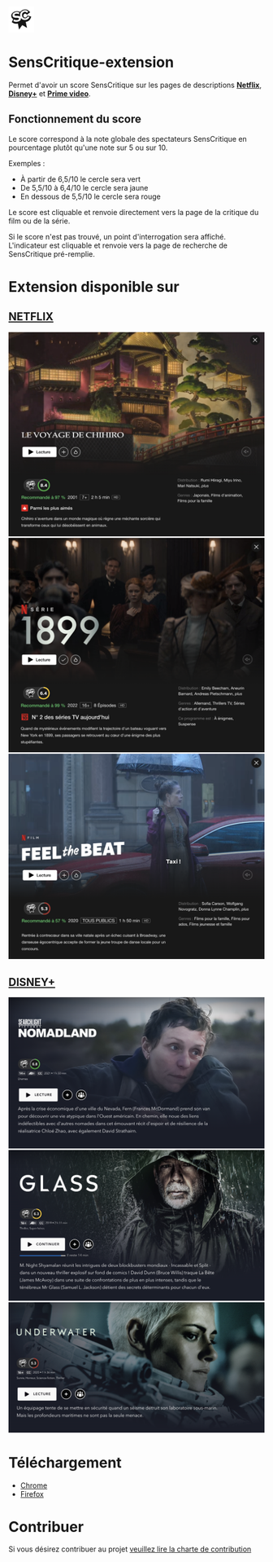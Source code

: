<img src="/images/logo-128.png" height=50/>

# SensCritique-extension
Permet d'avoir un score SensCritique sur les pages de descriptions __[Netflix](https://www.netflix.com)__, __[Disney+](https://www.disneyplus.com)__ et __[Prime video](https://www.primevideo.com)__.

## Fonctionnement du score
Le score correspond à la note globale des spectateurs SensCritique en pourcentage plutôt qu'une note sur 5 ou sur 10.

Exemples : 
- À partir de 6,5/10 le cercle sera vert
- De 5,5/10 à 6,4/10 le cercle sera jaune
- En dessous de 5,5/10 le cercle sera rouge

Le score est cliquable et renvoie directement vers la page de la critique du film ou de la série.

Si le score n'est pas trouvé, un point d'interrogation sera affiché. L'indicateur est cliquable et renvoie vers la page de recherche de SensCritique pré-remplie.

# Extension disponible sur
## __[NETFLIX](https://www.netflix.com)__

![](images/screenshots/netflix/1.png)
![](images/screenshots/netflix/2.png)
![](images/screenshots/netflix/3.png)

## __[DISNEY+](https://www.disneyplus.com)__

![](images/screenshots/disney/1.png)
![](images/screenshots/disney/2.png)
![](images/screenshots/disney/3.png)

# Téléchargement
- [Chrome](https://chrome.google.com/webstore/detail/senscritique/enficnaijgnbdbdcpbplmbnhoenehllk?hl=fr)
- [Firefox](https://addons.mozilla.org/fr/firefox/addon/senscritique/)


# Contribuer
Si vous désirez contribuer au projet [veuillez lire la charte de contribution](CONTRIB.md)
